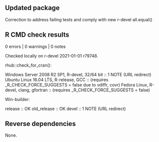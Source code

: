 ## Updated package

Correction to address failing tests and comply with new r-devel all.equal()

## R CMD check results

0 errors | 0 warnings | 0 notes

Checked locally on r-devel 2021-01-01 r79748.

rhub::check_for_cran():

Windows Server 2008 R2 SP1, R-devel, 32/64 bit :: 1 NOTE (URL redirect)
Ubuntu Linux 16.04 LTS, R-release, GCC :: (requires _R_CHECK_FORCE_SUGGESTS = false due to vdiffr, covr)
Fedora Linux, R-devel, clang, gfortran :: (requires _R_CHECK_FORCE_SUGGESTS = false)

Win-builder: 

release :: OK
old_release :: OK
devel :: 1 NOTE (URL redirect)

## Reverse dependencies

None.
